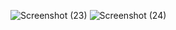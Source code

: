![Screenshot (23)](https://user-images.githubusercontent.com/90496360/194762701-d0a79bb5-9394-4e53-aa83-fa3a521446b7.png)
![Screenshot (24)](https://user-images.githubusercontent.com/90496360/194762705-3c8c8480-79b3-45bf-bbb6-cde31d230964.png)

